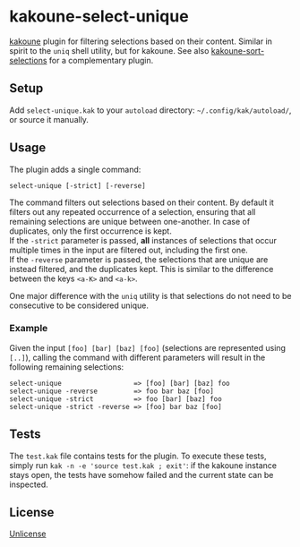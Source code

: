# kakoune-select-unique

[kakoune](http://kakoune.org) plugin for filtering selections based on their content. Similar in spirit to the `uniq` shell utility, but for kakoune.
See also [kakoune-sort-selections](https://github.com/occivink/kakoune-sort-selections) for a complementary plugin.

## Setup

Add `select-unique.kak` to your `autoload` directory: `~/.config/kak/autoload/`, or source it manually.

## Usage

The plugin adds a single command:
```
select-unique [-strict] [-reverse]
```

The command filters out selections based on their content. By default it filters out any repeated occurrence of a selection, ensuring that all remaining selections are unique between one-another. In case of duplicates, only the first occurrence is kept.  
If the `-strict` parameter is passed, **all** instances of selections that occur multiple times in the input are filtered out, including the first one.  
If the `-reverse` parameter is passed, the selections that are unique are instead filtered, and the duplicates kept. This is similar to the difference between the keys `<a-K>` and `<a-k>`.  

One major difference with the `uniq` utility is that selections do not need to be consecutive to be considered unique.

### Example

Given the input `[foo] [bar] [baz] [foo]` (selections are represented using `[..]`), calling the command with different parameters will result in the following remaining selections:

```
select-unique                  => [foo] [bar] [baz] foo
select-unique -reverse         => foo bar baz [foo]
select-unique -strict          => foo [bar] [baz] foo
select-unique -strict -reverse => [foo] bar baz [foo]
```

## Tests

The `test.kak` file contains tests for the plugin. To execute these tests, simply run `kak -n -e 'source test.kak ; exit'`: if the kakoune instance stays open, the tests have somehow failed and the current state can be inspected.

## License

[Unlicense](http://unlicense.org)
